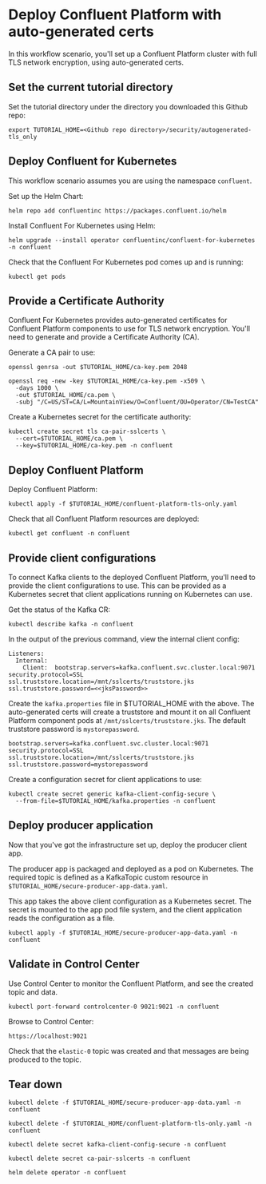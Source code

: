 # Deploy Confluent Platform with auto-generated certs

In this workflow scenario, you'll set up a Confluent Platform cluster with
full TLS network encryption, using auto-generated certs.

## Set the current tutorial directory

Set the tutorial directory under the directory you downloaded this Github repo:

```   
export TUTORIAL_HOME=<Github repo directory>/security/autogenerated-tls_only
```

## Deploy Confluent for Kubernetes

This workflow scenario assumes you are using the namespace `confluent`.

Set up the Helm Chart:

```
helm repo add confluentinc https://packages.confluent.io/helm
```

Install Confluent For Kubernetes using Helm:

```
helm upgrade --install operator confluentinc/confluent-for-kubernetes -n confluent
```
  
Check that the Confluent For Kubernetes pod comes up and is running:

```
kubectl get pods
```

## Provide a Certificate Authority

Confluent For Kubernetes provides auto-generated certificates for Confluent Platform
components to use for TLS network encryption. You'll need to generate and provide a
Certificate Authority (CA).

Generate a CA pair to use:

```
openssl genrsa -out $TUTORIAL_HOME/ca-key.pem 2048

openssl req -new -key $TUTORIAL_HOME/ca-key.pem -x509 \
  -days 1000 \
  -out $TUTORIAL_HOME/ca.pem \
  -subj "/C=US/ST=CA/L=MountainView/O=Confluent/OU=Operator/CN=TestCA"
```

Create a Kubernetes secret for the certificate authority:

```
kubectl create secret tls ca-pair-sslcerts \
  --cert=$TUTORIAL_HOME/ca.pem \
  --key=$TUTORIAL_HOME/ca-key.pem -n confluent
```

## Deploy Confluent Platform

Deploy Confluent Platform:

```
kubectl apply -f $TUTORIAL_HOME/confluent-platform-tls-only.yaml
```

Check that all Confluent Platform resources are deployed:

```   
kubectl get confluent -n confluent
```

## Provide client configurations

To connect Kafka clients to the deployed Confluent Platform, you'll need to provide 
the client configurations to use. This can be provided as a Kubernetes secret that 
client applications running on Kubernetes can use.

Get the status of the Kafka CR:

```   
kubectl describe kafka -n confluent
```

In the output of the previous command, view the internal client config:

```   
Listeners:
  Internal:
    Client:  bootstrap.servers=kafka.confluent.svc.cluster.local:9071
security.protocol=SSL
ssl.truststore.location=/mnt/sslcerts/truststore.jks
ssl.truststore.password=<<jksPassword>>
```

Create the ``kafka.properties`` file in $TUTORIAL_HOME with the above.
The auto-generated certs will create a truststore and mount it on all Confluent 
Platform component pods at `/mnt/sslcerts/truststore.jks`. 
The default truststore password is `mystorepassword`.

```   
bootstrap.servers=kafka.confluent.svc.cluster.local:9071
security.protocol=SSL
ssl.truststore.location=/mnt/sslcerts/truststore.jks
ssl.truststore.password=mystorepassword
```

Create a configuration secret for client applications to use:

```
kubectl create secret generic kafka-client-config-secure \
  --from-file=$TUTORIAL_HOME/kafka.properties -n confluent
```
  
## Deploy producer application

Now that you've got the infrastructure set up, deploy the producer client
app.

The producer app is packaged and deployed as a pod on Kubernetes. The required
topic is defined as a KafkaTopic custom resource in
``$TUTORIAL_HOME/secure-producer-app-data.yaml``.

This app takes the above client configuration as a Kubernetes secret. The secret
is mounted to the app pod file system, and the client application reads the
configuration as a file.

```
kubectl apply -f $TUTORIAL_HOME/secure-producer-app-data.yaml -n confluent
```

## Validate in Control Center

Use Control Center to monitor the Confluent Platform, and see the created topic
and data.

```
kubectl port-forward controlcenter-0 9021:9021 -n confluent
```

Browse to Control Center:

```   
https://localhost:9021
```

Check that the ``elastic-0`` topic was created and that messages are being produced to the topic.

## Tear down

```
kubectl delete -f $TUTORIAL_HOME/secure-producer-app-data.yaml -n confluent

kubectl delete -f $TUTORIAL_HOME/confluent-platform-tls-only.yaml -n confluent

kubectl delete secret kafka-client-config-secure -n confluent

kubectl delete secret ca-pair-sslcerts -n confluent

helm delete operator -n confluent
```